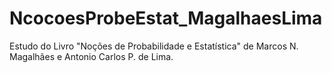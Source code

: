 # NcocoesProbeEstat_MagalhaesLima
Estudo do Livro "Noções de Probabilidade e Estatística" de Marcos N. Magalhães e Antonio Carlos P. de Lima.

